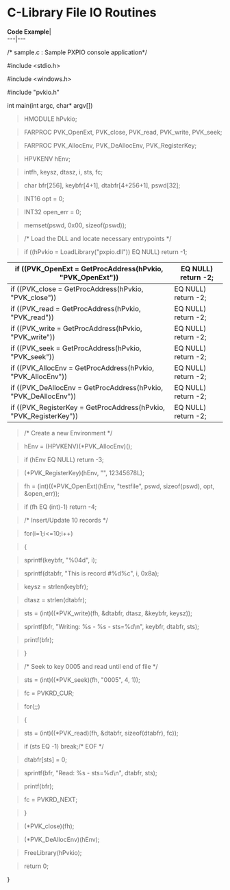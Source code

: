 # C-Library File IO Routines

**Code Example**|   
---|---  
  
/* sample.c : Sample PXPIO console application*/

#include <stdio.h>

#include <windows.h>

#include "pvkio.h"

int main(int argc, char* argv[])

> HMODULE hPvkio;

> FARPROC PVK_OpenExt, PVK_close, PVK_read, PVK_write, PVK_seek;

> FARPROC PVK_AllocEnv, PVK_DeAllocEnv, PVK_RegisterKey;

> HPVKENV hEnv;

> intfh, keysz, dtasz, i, sts, fc;

> char bfr[256], keybfr[4+1], dtabfr[4+256+1], pswd[32];

> INT16 opt = 0;

> INT32 open_err = 0;

> memset(pswd, 0x00, sizeof(pswd));

> /* Load the DLL and locate necessary entrypoints */

> if ((hPvkio = LoadLibrary("pxpio.dll")) EQ NULL) return -1;

if ((PVK_OpenExt = GetProcAddress(hPvkio, "PVK_OpenExt")) |  EQ NULL) return -2;  
---|---  
if ((PVK_close = GetProcAddress(hPvkio, "PVK_close")) |  EQ NULL) return -2;  
if ((PVK_read = GetProcAddress(hPvkio, "PVK_read")) |  EQ NULL) return -2;  
if ((PVK_write = GetProcAddress(hPvkio, "PVK_write")) |  EQ NULL) return -2;  
if ((PVK_seek = GetProcAddress(hPvkio, "PVK_seek")) |  EQ NULL) return -2;  
if ((PVK_AllocEnv = GetProcAddress(hPvkio, "PVK_AllocEnv")) |  EQ NULL) return -2;  
if ((PVK_DeAllocEnv = GetProcAddress(hPvkio, "PVK_DeAllocEnv")) |  EQ NULL) return -2;  
if ((PVK_RegisterKey = GetProcAddress(hPvkio, "PVK_RegisterKey")) |  EQ NULL) return -2;  
  
> /* Create a new Environment */

> hEnv = (HPVKENV)(*PVK_AllocEnv)();

> if (hEnv EQ NULL) return -3;

> (*PVK_RegisterKey)(hEnv, "<Insert License Name and Number here>", 12345678L);

> fh = (int)((*PVK_OpenExt)(hEnv, "testfile", pswd, sizeof(pswd), opt, &open_err));

> if (fh EQ (int)-1) return -4;

> /* Insert/Update 10 records */

> for(i=1;i<=10;i++)

> {

> sprintf(keybfr, "%04d", i);

> sprintf(dtabfr, "This is record #%d%c", i, 0x8a);

> keysz = strlen(keybfr);

> dtasz = strlen(dtabfr);

> sts = (int)((*PVK_write)(fh, &dtabfr, dtasz, &keybfr, keysz));

> sprintf(bfr, "Writing: %s - %s - sts=%d\n", keybfr, dtabfr, sts);

> printf(bfr);

> }

> /* Seek to key 0005 and read until end of file */

> sts = (int)((*PVK_seek)(fh, "0005", 4, 1));

> fc = PVKRD_CUR;

> for(;;)

> {

> sts = (int)((*PVK_read)(fh, &dtabfr, sizeof(dtabfr), fc));

> if (sts EQ -1) break;/* EOF */

> dtabfr[sts] = 0;

> sprintf(bfr, "Read: %s - sts=%d\n", dtabfr, sts);

> printf(bfr);

> fc = PVKRD_NEXT;

> }

> (*PVK_close)(fh);

> (*PVK_DeAllocEnv)(hEnv);

> FreeLibrary(hPvkio);

> return 0;

}
